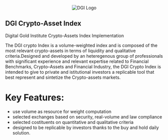 <p align="center">
  <img src="https://dgi.io/img/logo/dgi-logo.svg?raw=true" alt="DGI Logo"/>
</p>


## DGI Crypto-Asset Index

Digital Gold Institute Crypto-Assets Index Implementation

The DGI crypto Index is a volume-weighted index and is composed of the most relevant crypto-assets in terms of liquidity and qualitative criteria.Designed and developed by an heteregenous group of professionals with significant experience and relevant expertise related to Financial Benchmarks, Crypto–Assets and Financial Industry,  the DGI Crypto Index is intended to give to private and istitutional investors a replicable tool that best represent and sintetize the Crypto-assets markets.

# Key Features:

* use volume as resource for weight computation
* selected exchanges based on security, real-volume and law compliance
* selected costituents on quantitative and qualitative criteria
* designed to be replicable by investors thanks to the buy and hold daily solution.